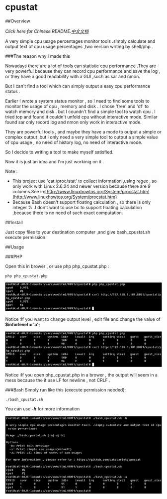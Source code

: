 # cpustat
##Overview

_Click here for Chinese README.[中文文档](https://github.com/catscarlet/cpustat/blob/master/README_zh-cn.md)_

A very simple cpu usage percentages monitor tools .simply calculate and output text of cpu usage percentages ,two version writing by shell/php .

###The reason why I made this

Nowadays there are a lot of tools can statistic cpu performance .They are very powerful because they can record cpu performance and save the log , or they have a good readability with a GUI ,such as sar and nmon.

But I can't find a tool which can simply output a easy cpu performance status .

Earlier I wrote a system status monitor , so I need to find some tools to monitor the usage of cpu , memory and disk . I chose 'free' and 'df' to watch memory and disk . but I coundn't find a simple tool to watch cpu . I tried top and found it couldn't unfold cpu without interactive mode. Similar found sar only record log and nmon only work in interactive mode.

They are powerful tools , and maybe they have a mode to output a simple or complex output ,but I only need a very simple tool to output a simple value of cpu usage , no need of history log, no need of interactive mode.

So I decide to writing a tool to make myself satisfied.

Now it is just an idea and I'm just workinig on it .

Note :
- This project use 'cat /proc/stat' to collect information ,using regex , so only work with Linux 2.6.24 and newer version because there are 9 columns.See in:[http://www.linuxhowtos.org/System/procstat.htm](http://www.linuxhowtos.org/System/procstat.htm)
- Because Bash doesn't support floating calculation , so there is only integer % .I don't want to use bc to support floating calculation ,because there is no need of such exact computation.

##Install

Just copy files to your destination computer ,and give bash_cpustat.sh execute permission.

##Usage

###PHP

Open this in brower , or use php php_cpustat.php :

```
php php_cpustat.php
```

![php_cpustat.php level=s](https://raw.githubusercontent.com/catscarlet/cpustat/master/snapshot/snap380.png)

Notice :If you want to change output level , edit file and change the value of **$inforlevel = 'a';**

![php_cpustat.php level=a](https://raw.githubusercontent.com/catscarlet/cpustat/master/snapshot/snap234.png)

Notice :If you open php_cpustat.php in a brower , the output will seem in a mess because the it use LF for newline , not CRLF .

###Bash Simply run like this (execute permission needed):

```
./bash_cpustat.sh
```

You can use **_-h_** for more information

![bash_cpustat.sh](https://raw.githubusercontent.com/catscarlet/cpustat/master/snapshot/snap233.png)
